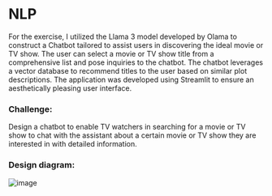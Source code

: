 <h1><strong>NLP</strong></h1>

For the exercise, I utilized the Llama 3 model developed by Olama to construct a Chatbot tailored to assist users in discovering the ideal movie or TV show. The user can select a movie or TV show title from a comprehensive list and pose inquiries to the chatbot. The chatbot leverages a vector database to recommend titles to the user based on similar plot descriptions. The application was developed using Streamlit to ensure an aesthetically pleasing user interface.
<h3><strong>Challenge:</strong></h3>
Design a chatbot to enable TV watchers in searching for a movie or TV show to chat with the assistant about a certain movie or TV show they are interested in with detailed information.
<h3><strong>Design diagram:</strong></h3>

![image](https://github.com/TijndeRooij/NLP---exercise-1/assets/113592556/7eea8ccb-22c1-47b5-b3c0-061559737057)


